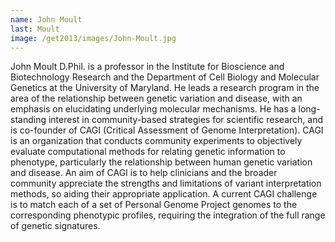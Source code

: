 ```yaml
---
name: John Moult
last: Moult
image: /get2013/images/John-Moult.jpg
---
```


John Moult D.Phil. is a professor in the Institute for Bioscience and Biotechnology Research and the Department of Cell Biology and Molecular Genetics at the University of Maryland. He leads a research program in the area of the relationship between genetic variation and disease, with an emphasis on elucidating underlying molecular mechanisms. He has a long-standing interest in community-based strategies for scientific research, and is co-founder of CAGI (Critical Assessment of Genome Interpretation). CAGI is an organization that conducts community experiments to objectively evaluate computational methods for relating genetic information to phenotype, particularly the relationship between human genetic variation and disease. An aim of CAGI is to help clinicians and the broader community appreciate the strengths and limitations of variant interpretation methods, so aiding their appropriate application. A current CAGI challenge is to match each of a set of Personal Genome Project genomes to the corresponding phenotypic profiles, requiring the integration of the full range of genetic signatures.
